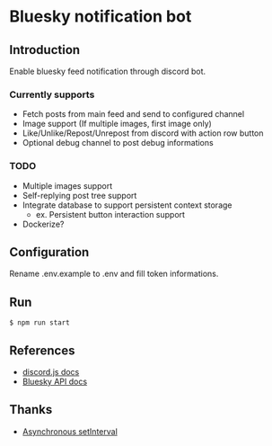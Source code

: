 # Bluesky notification bot

## Introduction
Enable bluesky feed notification through discord bot.

### Currently supports
* Fetch posts from main feed and send to configured channel
* Image support (If multiple images, first image only)
* Like/Unlike/Repost/Unrepost from discord with action row button
* Optional debug channel to post debug informations

### TODO
* Multiple images support
* Self-replying post tree support
* Integrate database to support persistent context storage
  * ex. Persistent button interaction support
* Dockerize?

## Configuration
Rename .env.example to .env and fill token informations.

## Run
```
$ npm run start
```

## References
* [discord.js docs](https://discordjs.guide/popular-topics/embeds.html#using-the-embed-constructor)
* [Bluesky API docs](https://docs.bsky.app/docs/api/app-bsky-feed-get-feed)

## Thanks
* [Asynchronous setInterval](https://dev.to/jsmccrumb/asynchronous-setinterval-4j69)
